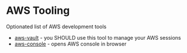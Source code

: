 # AWS Tooling

Optionated list of AWS development tools

* [aws-vault](./aws-vault) - you SHOULD use this tool to manage your AWS sessions
* [aws-console](./aws-console) - opens AWS console in browser
